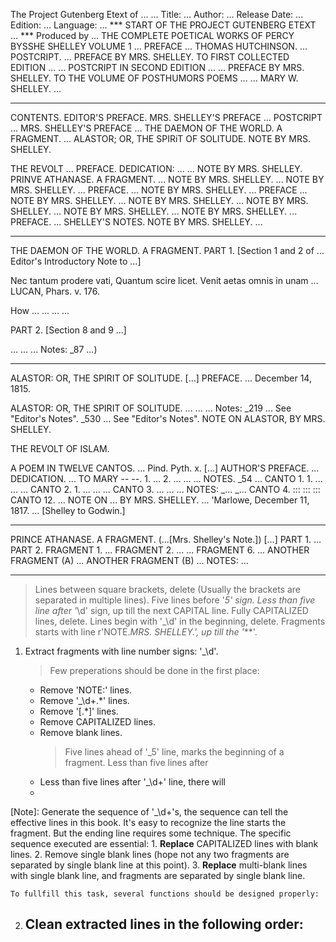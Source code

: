 The Project Gutenberg Etext of ...
...
Title: ...
Author: ...
Release Date: ...
Edition: ...
Language: ...
*** START OF THE PROJECT GUTENBERG ETEXT ... ***
Produced by ...
THE COMPLETE
POETICAL WORKS
OF
PERCY BYSSHE SHELLEY
VOLUME 1
...
PREFACE
...
THOMAS HUTCHINSON.
...
POSTCRIPT.
...
PREFACE BY MRS. SHELLEY.
TO FIRST COLLECTED EDITION ...
...
POSTCRIPT IN SECOND EDITION ...
...
PREFACE BY MRS. SHELLEY.
TO THE VOLUME OF POSTHUMORS POEMS ...
...
MARY W. SHELLEY.
...
***
CONTENTS.
EDITOR'S PREFACE.
MRS. SHELLEY'S PREFACE ...
POSTCRIPT ...
MRS. SHELLEY'S PREFACE ...
THE DAEMON OF THE WORLD. A FRAGMENT.
...
ALASTOR; OR, THE SPIRiT OF SOLITUDE.
NOTE BY MRS. SHELLEY.

THE REVOLT ...
PREFACE.
DEDICATION: ...
...
NOTE BY MRS. SHELLEY.
PRINVE ATHANASE. A FRAGMENT.
...
NOTE BY MRS. SHELLEY.
...
NOTE BY MRS. SHELLEY.
...
PREFACE.
...
NOTE BY MRS. SHELLEY.
...
PREFACE
...
NOTE BY MRS. SHELLEY.
...
NOTE BY MRS. SHELLEY.
...
NOTE BY MRS. SHELLEY.
...
NOTE BY MRS. SHELLEY.
...
NOTE BY MRS. SHELLEY.
...
PREFACE.
...
SHELLEY'S NOTES.
NOTE BY MRS. SHELLEY.
...
***

THE DAEMON OF THE WORLD.
A FRAGMENT.
PART 1.
[Section 1 and 2 of ...
Editor's Introductory Note to ...]

Nec tantum prodere vati,
Quantum scire licet. Venit aetas omnis in unam
...
LUCAN, Phars. v. 176.

How ...
...
...
...

PART 2.
[Section 8 and 9 ...]

...
...
...
Notes:
_87 ...)
***

ALASTOR: OR, THE SPIRIT OF SOLITUDE.
[...]
PREFACE.
...
December 14, 1815.

ALASTOR: OR, THE SPIRIT OF SOLITUDE.
...
...
...
Notes:
_219 ... See "Editor's Notes".
_530 ... See "Editor's Notes".
NOTE ON ALASTOR, BY MRS. SHELLEY.

THE REVOLT OF ISLAM.

A POEM IN TWELVE CANTOS.
...
Pind. Pyth. x.
[...]
AUTHOR'S PREFACE.
...
DEDICATION.
...
TO MARY -- --.
1.
...
2.
...
...
...
NOTES.
_54 ...
CANTO 1.
1.
...
...
...
CANTO 2.
1.
...
...
...
CANTO 3.
...
...
...
NOTES:
_...
_...
CANTO 4.
:::
:::
:::
CANTO 12.
...
NOTE ON ... BY MRS. SHELLEY.
...
'Marlowe, December 11, 1817.
...
[Shelley to Godwin.]
***
PRINCE ATHANASE.
A FRAGMENT.
(...[Mrs. Shelley's Note.])
[...]
PART 1.
...
PART 2.
FRAGMENT 1.
...
FRAGMENT 2.
...
...
FRAGMENT 6.
...
ANOTHER FRAGMENT (A)
...
ANOTHER FRAGMENT (B)
...
NOTES:
...
***

> Lines between square brackets, delete (Usually the brackets are separated in multiple lines).
> Five lines before '_5' sign.
> Less than five line after '_\d' sign, up till the next CAPITAL line.
> Fully CAPITALIZED lines, delete.
> Lines begin with '_\d' in the beginning, delete.
> Fragments starts with line r'NOTE.*MRS. SHELLEY.', up till the '***'.
> 


1. Extract fragments with line number signs: '_\d'.
   > Few preperations should be done in the first place:
   - Remove 'NOTE:' lines.
   - Remove '_\d+.*' lines.
   - Remove '[.*]' lines.
   - Remove CAPITALIZED lines.
   - Remove blank lines.
	 > Five lines ahead of '_5' line, marks the beginning of a fragment.
	 > Less than five lines after 
   - Less than five lines after '_\d+' line, there will 
   - 

[Note]: Generate the sequence of '_\d+'s, the sequence can tell the effective lines in this book.
	It's easy to recognize the line starts the fragment. But the ending line requires some technique. The specific sequence executed are essential:
	1. **Replace** CAPITALIZED lines with blank lines.
	2. Remove single blank lines (hope not any two fragments are separated by single blank line at this point).
	3. **Replace** multi-blank lines with single blank line, and fragments are separated by single blank line.
	
	To fullfill this task, several functions should be designed properly:
	
	
2. Clean extracted lines in the following order:
   - 

